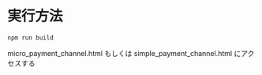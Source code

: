 # 実行方法

```$xslt
npm run build
```

micro_payment_channel.html
もしくは
simple_payment_channel.html
にアクセスする